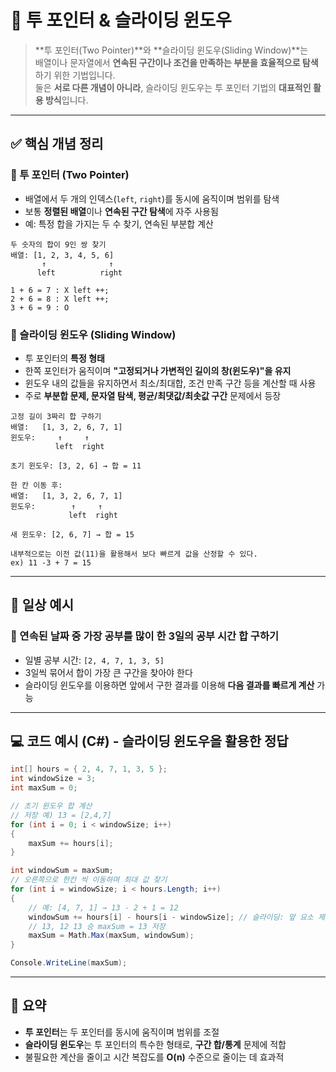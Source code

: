
# 🔁 투 포인터 & 슬라이딩 윈도우

> **투 포인터(Two Pointer)**와 **슬라이딩 윈도우(Sliding Window)**는  
> 배열이나 문자열에서 **연속된 구간이나 조건을 만족하는 부분을 효율적으로 탐색**하기 위한 기법입니다.  
> 둘은 **서로 다른 개념이 아니라**, 슬라이딩 윈도우는 투 포인터 기법의 **대표적인 활용 방식**입니다.

---

## ✅ 핵심 개념 정리

### 📌 투 포인터 (Two Pointer)
- 배열에서 두 개의 인덱스(`left`, `right`)를 동시에 움직이며 범위를 탐색
- 보통 **정렬된 배열**이나 **연속된 구간 탐색**에 자주 사용됨
- 예: 특정 합을 가지는 두 수 찾기, 연속된 부분합 계산

```예시
두 숫자의 합이 9인 쌍 찾기
배열: [1, 2, 3, 4, 5, 6]
       ↑              ↑
      left          right

1 + 6 = 7 : X left ++;
2 + 6 = 8 : X left ++;
3 + 6 = 9 : O
```

### 📌 슬라이딩 윈도우 (Sliding Window)
- 투 포인터의 **특정 형태**
- 한쪽 포인터가 움직이며 **"고정되거나 가변적인 길이의 창(윈도우)"을 유지**
- 윈도우 내의 값들을 유지하면서 최소/최대합, 조건 만족 구간 등을 계산할 때 사용
- 주로 **부분합 문제, 문자열 탐색, 평균/최댓값/최솟값 구간** 문제에서 등장

```예시
고정 길이 3짜리 합 구하기
배열:   [1, 3, 2, 6, 7, 1]
윈도우:     ↑     ↑
          left  right

초기 윈도우: [3, 2, 6] → 합 = 11

한 칸 이동 후:
배열:   [1, 3, 2, 6, 7, 1]
윈도우:        ↑     ↑
             left  right

새 윈도우: [2, 6, 7] → 합 = 15

내부적으로는 이전 값(11)을 활용해서 보다 빠르게 값을 산정할 수 있다.
ex) 11 -3 + 7 = 15

```

---

## 🧠 일상 예시

### 🎒 연속된 날짜 중 가장 공부를 많이 한 3일의 공부 시간 합 구하기
- 일별 공부 시간: `[2, 4, 7, 1, 3, 5]`
- 3일씩 묶어서 합이 가장 큰 구간을 찾아야 한다
- 슬라이딩 윈도우를 이용하면 앞에서 구한 결과를 이용해 **다음 결과를 빠르게 계산** 가능

---

## 💻 코드 예시 (C#) - 슬라이딩 윈도우을 활용한 정답

```csharp
int[] hours = { 2, 4, 7, 1, 3, 5 };
int windowSize = 3;
int maxSum = 0;

// 초기 윈도우 합 계산
// 저장 예) 13 = [2,4,7]
for (int i = 0; i < windowSize; i++)
{
    maxSum += hours[i];
}

int windowSum = maxSum;
// 오른쪽으로 한칸 씩 이동하며 최대 값 찾기
for (int i = windowSize; i < hours.Length; i++)
{   
    // 예: [4, 7, 1] → 13 - 2 + 1 = 12
    windowSum += hours[i] - hours[i - windowSize]; // 슬라이딩: 앞 요소 제거, 새 요소 추가
    // 13, 12 13 승 maxSum = 13 저장
    maxSum = Math.Max(maxSum, windowSum);
}

Console.WriteLine(maxSum);
```

---

## 🎯 요약

- **투 포인터**는 두 포인터를 동시에 움직이며 범위를 조절
- **슬라이딩 윈도우**는 투 포인터의 특수한 형태로, **구간 합/통계** 문제에 적합
- 불필요한 계산을 줄이고 시간 복잡도를 **O(n)** 수준으로 줄이는 데 효과적
